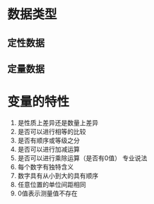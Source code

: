 # 数据类型
## 定性数据

## 定量数据

# 变量的特性
1. 是性质上差异还是数量上差异
2. 是否可以进行相等的比较
3. 是否有顺序或等级之分
4. 是否可以进行加减运算
5. 是否可以进行乘除运算（是否有0值）
专业说法
1. 每个数字有独特含义
2. 数字具有从小到大的具有顺序
3. 任意位置的单位间距相同
4. 0值表示测量值不存在
